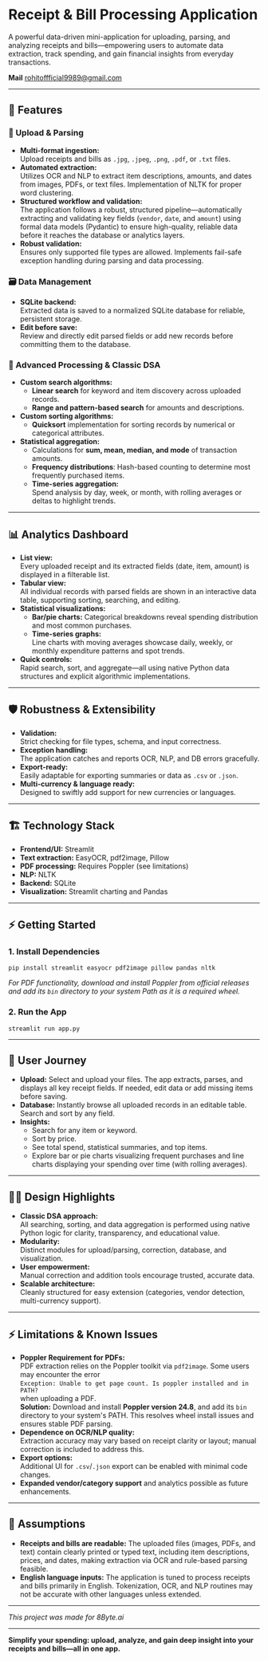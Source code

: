 # Receipt & Bill Processing Application

A powerful data-driven mini-application for uploading, parsing, and analyzing receipts and bills—empowering users to automate data extraction, track spending, and gain financial insights from everyday transactions.

**Mail** rohitoffficial9989@gmail.com

---

## 🚀 Features

### 📂 Upload & Parsing

- **Multi-format ingestion:**  
  Upload receipts and bills as `.jpg`, `.jpeg`, `.png`, `.pdf`, or `.txt` files.
- **Automated extraction:**  
  Utilizes OCR and NLP to extract item descriptions, amounts, and dates from images, PDFs, or text files. Implementation of NLTK for proper word clustering.
- **Structured workflow and validation:**  
  The application follows a robust, structured pipeline—automatically extracting and validating key fields (`vendor`, `date`, and `amount`) using formal data models (Pydantic) to ensure high-quality, reliable data before it reaches the database or analytics layers.
- **Robust validation:**  
  Ensures only supported file types are allowed. Implements fail-safe exception handling during parsing and data processing.

### 🗃️ Data Management

- **SQLite backend:**  
  Extracted data is saved to a normalized SQLite database for reliable, persistent storage.
- **Edit before save:**  
  Review and directly edit parsed fields or add new records before committing them to the database.

### 🧠 Advanced Processing & Classic DSA

- **Custom search algorithms:**
  - **Linear search** for keyword and item discovery across uploaded records.
  - **Range and pattern-based search** for amounts and descriptions.
- **Custom sorting algorithms:**
  - **Quicksort** implementation for sorting records by numerical or categorical attributes.
- **Statistical aggregation:**
  - Calculations for **sum, mean, median, and mode** of transaction amounts.
  - **Frequency distributions**: Hash-based counting to determine most frequently purchased items.
  - **Time-series aggregation:**  
    Spend analysis by day, week, or month, with rolling averages or deltas to highlight trends.

---

## 📊 Analytics Dashboard

- **List view:**  
  Every uploaded receipt and its extracted fields (date, item, amount) is displayed in a filterable list.
- **Tabular view:**  
  All individual records with parsed fields are shown in an interactive data table, supporting sorting, searching, and editing.
- **Statistical visualizations:**  
  - **Bar/pie charts:** Categorical breakdowns reveal spending distribution and most common purchases.
  - **Time-series graphs:**  
    Line charts with moving averages showcase daily, weekly, or monthly expenditure patterns and spot trends.
- **Quick controls:**  
  Rapid search, sort, and aggregate—all using native Python data structures and explicit algorithmic implementations.

---

## 🛡️ Robustness & Extensibility

- **Validation:**  
  Strict checking for file types, schema, and input correctness.
- **Exception handling:**  
  The application catches and reports OCR, NLP, and DB errors gracefully.
- **Export-ready:**  
  Easily adaptable for exporting summaries or data as `.csv` or `.json`.
- **Multi-currency & language ready:**  
  Designed to swiftly add support for new currencies or languages.

---

## 🏗️ Technology Stack

- **Frontend/UI:** Streamlit
- **Text extraction:** EasyOCR, pdf2image, Pillow
- **PDF processing:** Requires Poppler (see limitations)
- **NLP:** NLTK
- **Backend:** SQLite
- **Visualization:** Streamlit charting and Pandas

---

## ⚡ Getting Started

### 1. Install Dependencies

`pip install streamlit easyocr pdf2image pillow pandas nltk`

*For PDF functionality, download and install Poppler from official releases and add its `bin` directory to your system Path as it is a required wheel.*

### 2. Run the App

`streamlit run app.py`

---

## 🌟 User Journey

- **Upload:** Select and upload your files. The app extracts, parses, and displays all key receipt fields. If needed, edit data or add missing items before saving.
- **Database:** Instantly browse all uploaded records in an editable table. Search and sort by any field.
- **Insights:**  
  - Search for any item or keyword.
  - Sort by price.
  - See total spend, statistical summaries, and top items.
  - Explore bar or pie charts visualizing frequent purchases and line charts displaying your spending over time (with rolling averages).

---

## 🧑‍💻 Design Highlights

- **Classic DSA approach:**  
  All searching, sorting, and data aggregation is performed using native Python logic for clarity, transparency, and educational value.
- **Modularity:**  
  Distinct modules for upload/parsing, correction, database, and visualization.
- **User empowerment:**  
  Manual correction and addition tools encourage trusted, accurate data.
- **Scalable architecture:**  
  Cleanly structured for easy extension (categories, vendor detection, multi-currency support).

---

## ⚡ Limitations & Known Issues

- **Poppler Requirement for PDFs:**  
  PDF extraction relies on the Poppler toolkit via `pdf2image`. Some users may encounter the error  
  `Exception: Unable to get page count. Is poppler installed and in PATH?`  
  when uploading a PDF.  
  **Solution:** Download and install **Poppler version 24.8**, and add its `bin` directory to your system's PATH. This resolves wheel install issues and ensures stable PDF parsing.
- **Dependence on OCR/NLP quality:**  
  Extraction accuracy may vary based on receipt clarity or layout; manual correction is included to address this.
- **Export options:**  
  Additional UI for `.csv`/`.json` export can be enabled with minimal code changes.
- **Expanded vendor/category support** and analytics possible as future enhancements.

---
## 📌 Assumptions

- **Receipts and bills are readable:** The uploaded files (images, PDFs, and text) contain clearly printed or typed text, including item descriptions, prices, and dates, making extraction via OCR and rule-based parsing feasible.
- **English language inputs:** The application is tuned to process receipts and bills primarily in English. Tokenization, OCR, and NLP routines may not be accurate with other languages unless extended.
---

*This project was made for 8Byte.ai*

---

**Simplify your spending: upload, analyze, and gain deep insight into your receipts and bills—all in one app.**
